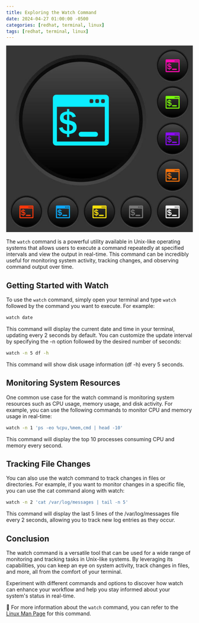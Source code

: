 ```yaml
---
title: Exploring the Watch Command
date: 2024-04-27 01:00:00 -0500
categories: [redhat, terminal, linux]
tags: [redhat, terminal, linux]
---
```


![Exploring the Watch Command](/assets/img/posts/2024/exploring_watch_command/exploring_watch_command.jpg)



The `watch` command is a powerful utility available in Unix-like operating systems that allows users to execute a command repeatedly at specified intervals and view the output in real-time. This command can be incredibly useful for monitoring system activity, tracking changes, and observing command output over time.

## Getting Started with Watch

To use the `watch` command, simply open your terminal and type `watch` followed by the command you want to execute. For example:

```bash
watch date
```

This command will display the current date and time in your terminal, updating every 2 seconds by default. You can customize the update interval by specifying the -n option followed by the desired number of seconds:

```bash
watch -n 5 df -h
```

This command will show disk usage information (df -h) every 5 seconds.

## Monitoring System Resources

One common use case for the watch command is monitoring system resources such as CPU usage, memory usage, and disk activity. For example, you can use the following commands to monitor CPU and memory usage in real-time:

```bash
watch -n 1 'ps -eo %cpu,%mem,cmd | head -10'
```

This command will display the top 10 processes consuming CPU and memory every second.

## Tracking File Changes

You can also use the watch command to track changes in files or directories. For example, if you want to monitor changes in a specific file, you can use the cat command along with watch:

```bash
watch -n 2 'cat /var/log/messages | tail -n 5'
```

This command will display the last 5 lines of the /var/log/messages file every 2 seconds, allowing you to track new log entries as they occur.

## Conclusion

The watch command is a versatile tool that can be used for a wide range of monitoring and tracking tasks in Unix-like systems. By leveraging its capabilities, you can keep an eye on system activity, track changes in files, and more, all from the comfort of your terminal.

Experiment with different commands and options to discover how watch can enhance your workflow and help you stay informed about your system's status in real-time.


📝 For more information about the `watch` command, you can refer to the [Linux Man Page](https://linux.die.net/man/1/watch) for this command. 